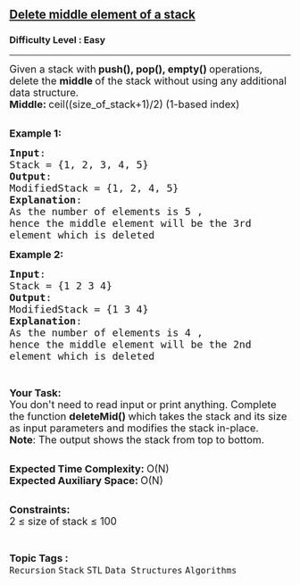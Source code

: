 <h2><a href="https://practice.geeksforgeeks.org/problems/delete-middle-element-of-a-stack/1?page=2&category[]=Stack&sortBy=submissions">Delete middle element of a stack</a></h2><h3>Difficulty Level : Easy</h3><hr><div class="problems_problem_content__Xm_eO"><p><span style="font-size:18px">Given a stack with<strong> push(), pop(), empty() </strong>operations, delete the&nbsp;<strong>middle </strong>of the stack&nbsp;without using any additional data structure.<br>
<strong>Middle: </strong>ceil((size_of_stack+1)/2) (1-based index)</span><br>
&nbsp;</p>

<p><strong><span style="font-size:18px">Example 1:</span></strong></p>

<pre><span style="font-size:18px"><strong>Input</strong>: 
Stack = {1, 2, 3, 4, 5}
<strong>Output</strong>:
ModifiedStack = {1, 2, 4, 5}
<strong>Explanation</strong>:
As the number of elements is&nbsp;5 , 
hence the middle element will be the 3rd
element which is deleted</span>
</pre>

<p><strong><span style="font-size:18px">Example 2:</span></strong></p>

<pre><span style="font-size:18px"><strong>Input</strong>: 
Stack = {1 2 3 4}
<strong>Output</strong>:
ModifiedStack = {1 3 4}
<strong>Explanation</strong>:
As the number of elements is&nbsp;4 , 
hence the middle element will be the 2nd
element which is deleted</span></pre>

<p>&nbsp;</p>

<p><strong><span style="font-size:18px">Your Task:</span></strong><br>
<span style="font-size:18px">You don't need to read input or print anything.&nbsp;Complete the function <strong>deleteMid() </strong>which takes the stack and its size as&nbsp;input parameters&nbsp;and&nbsp;modifies the&nbsp;stack in-place.</span><br>
<span style="font-size:18px"><strong>Note</strong>: The output shows the stack from top to bottom. </span></p>

<p><br>
<span style="font-size:18px"><strong>Expected Time Complexity:&nbsp;</strong>O(N)<br>
<strong>Expected Auxiliary Space:&nbsp;</strong>O(N)</span></p>

<p><br>
<span style="font-size:18px"><strong>Constraints:</strong><br>
2 ≤ size of stack&nbsp;≤ 100</span></p>
</div><br><p><span style=font-size:18px><strong>Topic Tags : </strong><br><code>Recursion</code>&nbsp;<code>Stack</code>&nbsp;<code>STL</code>&nbsp;<code>Data Structures</code>&nbsp;<code>Algorithms</code>&nbsp;